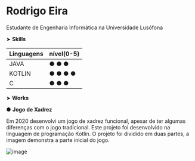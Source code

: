 # Rodrigo Eira

Estudante de Engenharia Informática na Universidade Lusófona



➤ **Skills**

|Linguagens |nível(0-5)|
|-----------|-----|
|JAVA|● ● ● |
|KOTLIN|● ● ● ● |
|C|● ● ● |



➤ **Works**

● **Jogo de Xadrez**

Em 2020 desenvolvi um jogo de xadrez funcional, apesar de ter algumas diferenças com o jogo tradicional. Este projeto foi desenvolvido na linguagem de programação Kotlin.
O projeto foi dividido em duas partes, a imagem demonstra a parte inicial do jogo.

![image](https://user-images.githubusercontent.com/77054565/113521600-63610a80-9592-11eb-8b40-5628938b1fa2.png)



